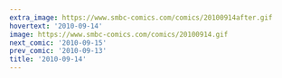 ```yaml
---
extra_image: https://www.smbc-comics.com/comics/20100914after.gif
hovertext: '2010-09-14'
image: https://www.smbc-comics.com/comics/20100914.gif
next_comic: '2010-09-15'
prev_comic: '2010-09-13'
title: '2010-09-14'
---
```


